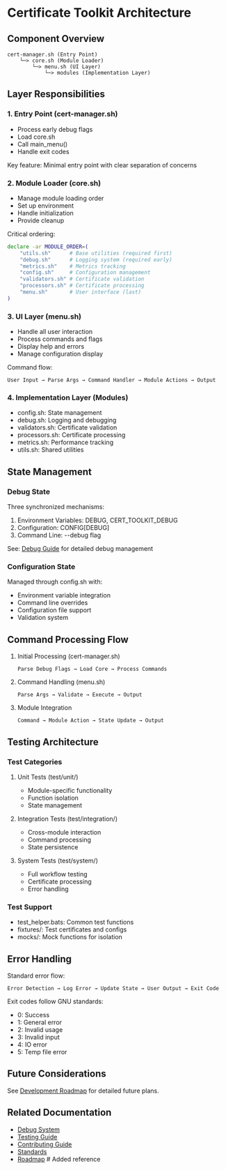 # Certificate Toolkit Architecture

## Component Overview

```
cert-manager.sh (Entry Point)
    └─> core.sh (Module Loader)
        └─> menu.sh (UI Layer)
            └─> modules (Implementation Layer)
```

## Layer Responsibilities

### 1. Entry Point (cert-manager.sh)

- Process early debug flags
- Load core.sh
- Call main_menu()
- Handle exit codes

Key feature: Minimal entry point with clear separation of concerns

### 2. Module Loader (core.sh)

- Manage module loading order
- Set up environment
- Handle initialization
- Provide cleanup

Critical ordering:

```bash
declare -ar MODULE_ORDER=(
    "utils.sh"      # Base utilities (required first)
    "debug.sh"      # Logging system (required early)
    "metrics.sh"    # Metrics tracking
    "config.sh"     # Configuration management
    "validators.sh" # Certificate validation
    "processors.sh" # Certificate processing
    "menu.sh"       # User interface (last)
)
```

### 3. UI Layer (menu.sh)

- Handle all user interaction
- Process commands and flags
- Display help and errors
- Manage configuration display

Command flow:

```
User Input → Parse Args → Command Handler → Module Actions → Output
```

### 4. Implementation Layer (Modules)

- config.sh: State management
- debug.sh: Logging and debugging
- validators.sh: Certificate validation
- processors.sh: Certificate processing
- metrics.sh: Performance tracking
- utils.sh: Shared utilities

## State Management

### Debug State

Three synchronized mechanisms:

1. Environment Variables: DEBUG, CERT_TOOLKIT_DEBUG
2. Configuration: CONFIG[DEBUG]
3. Command Line: --debug flag

See: [Debug Guide](../tech/debug.md) for detailed debug management

### Configuration State

Managed through config.sh with:

- Environment variable integration
- Command line overrides
- Configuration file support
- Validation system

## Command Processing Flow

1. Initial Processing (cert-manager.sh)

   ```
   Parse Debug Flags → Load Core → Process Commands
   ```

2. Command Handling (menu.sh)

   ```
   Parse Args → Validate → Execute → Output
   ```

3. Module Integration

   ```
   Command → Module Action → State Update → Output
   ```

## Testing Architecture

### Test Categories

1. Unit Tests (test/unit/)
   - Module-specific functionality
   - Function isolation
   - State management

2. Integration Tests (test/integration/)
   - Cross-module interaction
   - Command processing
   - State persistence

3. System Tests (test/system/)
   - Full workflow testing
   - Certificate processing
   - Error handling

### Test Support

- test_helper.bats: Common test functions
- fixtures/: Test certificates and configs
- mocks/: Mock functions for isolation

## Error Handling

Standard error flow:

```
Error Detection → Log Error → Update State → User Output → Exit Code
```

Exit codes follow GNU standards:

- 0: Success
- 1: General error
- 2: Invalid usage
- 3: Invalid input
- 4: IO error
- 5: Temp file error

## Future Considerations

See [Development Roadmap](roadmap.md) for detailed future plans.

## Related Documentation

- [Debug System](../tech/debug.md)
- [Testing Guide](../testing/README.md)
- [Contributing Guide](contributing.md)
- [Standards](../standards/README.md)
- [Roadmap](roadmap.md)  # Added reference
